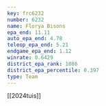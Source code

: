 ```yaml
---
key: frc6232
number: 6232
name: Florya Bisons
epa_end: 11.11
auto_epa_end: 4.78
teleop_epa_end: 5.21
endgame_epa_end: 1.12
winrate: 0.6429
district_epa_rank: 1086
district_epa_percentile: 0.397
type: Team
---
```

[[2024tuis]]
